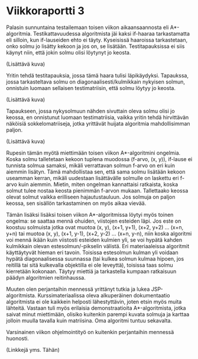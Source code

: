 # Viikkoraportti 3

Palasin sunnuntaina testailemaan toisen viikon aikaansaannosta eli A*-algoritmia. Testikattavuudessa algoritmista jäi kaksi if-haaraa tarkastamatta eli silloin, kun if-lauseiden ehto ei täyty. Kyseisissä haaroissa tarkastetaan, onko solmu jo lisätty kekoon ja jos on, se lisätään. Testitapauksissa ei siis käynyt niin, että jokin solmu olisi löytynyt jo keosta.

(Lisättävä kuva)

Yritin tehdä testitapauksia, jossa tämä haara tulisi läpikäydyksi. Tapaukssa, jossa tarkasteltava solmu on diagonaalisesti/kulmikkain nykyisen solmun, onnistuin luomaan sellaisen testimatriisin, että solmu löytyy jo keosta.

(Lisättävä kuva)

Tapaukseen, jossa nykysolmuun nähden sivuttain oleva solmu olisi jo keossa, en onnistunut luomaan testimatriisia, vaikka yritin tehdä  hirvittävän näköisiä sokkelomatriiseja, jotka yrittävät huijata algoritmia mahdollisimman paljon.

(Lisättävä kuva)

Rupesin tämän myötä miettimään toisen viikon A*-algoritmini ongelmia. Koska solmu talletetaan kekoon tuplena muodossa (f-arvo, (x, y)), if-lause ei tunnista solmua samaksi, mikäli verrattavan solmun f-arvo on eri kuin aiemmin lisätyn. Tämä mahdollistaa sen, että sama solmu lisätään kekoon useamman kerran, mikäli uudestaan lisättävälle solmulle on laskettu eri f-arvo kuin aiemmin. Mietin, miten ongelman kannattaisi ratkaista, koska solmut tulee nostaa keosta pienimmän f-arvon mukaan. Tallettaako keossa olevat solmut vaikka erilliseen hajautustauluun. Jos solmuja on paljon keossa, sen sisällön tarkastaminen on myös aikaa vievää.

Tämän lisäksi lisäksi toisen viikon A*-algoritmissa löytyi myös toinen ongelma: se saattaa mennä ohuiden, viistojen esteiden läpi. Jos este on koostuu solmuista jotka ovat muotoa (x, y), (x+1, y+1), (x+2, y+2) … (x+n, y+n) tai muotoa (x, y), (x+1, y-1), (x+2, y-2) … (x+n, y-n), niin koska algoritmi voi mennä ikään kuin viistosti esteiden kulmien yli, se voi hypätä kahden kulmikkain olevan estesolmun/-pikselin välistä. Eri materiaaleissa algoritmit käyttäytyvät hieman eri tavoin. Toisissa estesolmun kulman yli voidaan hypätä diagonaalisessa suunnassa (tai kulkea solmun kulmaa hipoen, jos reitillä tai sitä kulkevalla objektilla ei ole leveyttä), toisissa taas solmu kierretään kokonaan. Täytyy miettiä ja tarkastella kumpaan ratkaisuun päädyn algoritmien reitinhaussa.

Muuten olen perjantaihin mennessä yrittänyt tutkia ja lukea JSP-algoritmista. Kurssimateriaalissa oleva alkuperäinen dokumentaatio algoritmista ei ole kaikkein helposti lähestyttävin, joten etsin myös muita lähteitä. Vastaan tuli myös erilaisia demonstraatioita A*-algoritmista, jotka saivat minut miettimään, olisiko kuitenkin parempi kuvata solmuja ja karttaa jolloin muulla tavalla kuin matriisina. Oma algoritmi tuntuu sekavalta.

Varsinainen viikon ohjelmointityö on kuitenkin perjantaihin mennessä huonosti.

(Linkkejä yms. Tähän)
